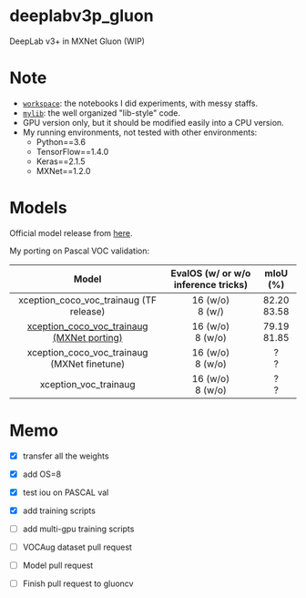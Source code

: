 # deeplabv3p_gluon
DeepLab v3+ in MXNet Gluon (WIP)

# Note
* [`workspace`](workspace/): the notebooks I did experiments, with messy staffs.
* [`mylib`](mylib/): the well organized "lib-style" code.
* GPU version only, but it should be modified easily into a CPU version.
* My running environments, not tested with other environments:
    * Python==3.6
    * TensorFlow==1.4.0
    * Keras==2.1.5
    * MXNet==1.2.0
    
# Models
Official model release from [here](https://github.com/tensorflow/models/blob/57eb3e77319ebce918b770801e0a5a4e3639593c/research/deeplab/g3doc/model_zoo.md).

My porting on Pascal VOC validation:

|Model| EvalOS (w/ or w/o inference tricks) | mIoU (%) |
|:---:|:------:|:------:|
|xception_coco_voc_trainaug (TF release)| 16 (w/o) <br> 8 (w/) | 82.20 <br> 83.58|
|[xception_coco_voc_trainaug (MXNet porting)](https://drive.google.com/open?id=19zxsJ6tmPuJcEBd-P93yCEFMLc7o4dPP)| 16 (w/o) <br> 8 (w/o) | 79.19 <br> 81.85|
|xception_coco_voc_trainaug (MXNet finetune)| 16 (w/o) <br> 8 (w/o) | ? <br> ?|
|xception_voc_trainaug | 16 (w/o) <br> 8 (w/o) | ? <br> ?|


# Memo
* [x] transfer all the weights
* [x] add OS=8
* [x] test iou on PASCAL val
* [x] add training scripts
* [ ] add multi-gpu training scripts
* [ ] VOCAug dataset pull request
* [ ] Model pull request
* [ ] Finish pull request to gluoncv 

